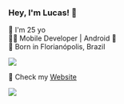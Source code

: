### Hey, I'm Lucas! 👋


:small_blue_diamond: I'm 25 yo <br>
👨‍💻 Mobile Developer | Android 💚 <br>
:small_orange_diamond: Born in Florianópolis, Brazil <br>

<a href="https://github.com/carvalhxlucas/carvalhxlucas">
  <img align="center" src="https://github-readme-stats.vercel.app/api?username=carvalhxlucas&hide=contribs,prs"/>
</a>
<br>


 <!--<br> 🎥 You can watch me on [Youtube](https://www.youtube.com/@carvalhxlucas) <br>-->


🚀 Check my [Website](https://carvalhxlucas.tech) <br>

[<img src="https://img.shields.io/badge/linkedin-%230077B5.svg?&style=for-the-badge&logo=linkedin&logoColor=white" />](https://www.linkedin.com/in/carvalhx-lucas/)
